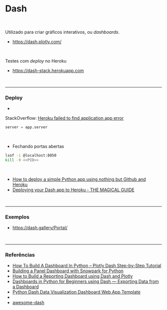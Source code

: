 # Dash


<br>

Utilizado para criar gráficos interativos, ou *dashboards*.

- https://dash.plotly.com/

<br>

Testes com *deploy* no Heroku

- https://dash-stack.herokuapp.com

<br>

----


### Deploy

-
StackOverflow: [Heroku failed to find application app error](https://stackoverflow.com/questions/60195575/heroku-failed-to-find-application-app-error)

```python
server = app.server
```

<br>

- Fechando portas abertas

```bash
lsof -i @localhost:8050
kill -9 <<PID>>
```

<br>

- [How to deploy a simple Python app using nothing but Github and Heroku](https://medium.com/@austinlasseter/how-to-deploy-a-simple-plotly-dash-app-to-heroku-622a2216eb73)
- [Deploying your Dash app to Heroku - THE MAGICAL GUIDE](https://community.plotly.com/t/deploying-your-dash-app-to-heroku-the-magical-guide/46723)

<br>

----


### Exemplos

- https://dash.gallery/Portal/

<br>

----


### Referências

- [How To Build A Dashboard In Python – Plotly Dash Step-by-Step Tutorial](https://www.statworx.com/en/content-hub/blog/how-to-build-a-dashboard-in-python-plotly-dash-step-by-step-tutorial/)
- [Building a Panel Dashboard with Snowpark for Python](https://towardsdatascience.com/building-a-panel-dashboard-with-snowpark-for-python-fe1b16e7bd75)
- [How to Build a Reporting Dashboard using Dash and Plotly](https://towardsdatascience.com/how-to-build-a-complex-reporting-dashboard-using-dash-and-plotl-4f4257c18a7f)
- [Dashboards in Python for Beginners using Dash — Exporting Data from a Dashboard](https://medium.com/swlh/dashboards-in-python-for-beginners-using-dash-exporting-data-from-a-dashboard-fe0c5dec3ddb)
- [Python Dash Data Visualization Dashboard Web App Template](https://medium.com/analytics-vidhya/python-dash-data-visualization-dashboard-template-6a5bff3c2b76)
- [](http://dash-leaflet.herokuapp.com/)
- [awesome-dash](https://github.com/ucg8j/awesome-dash)
